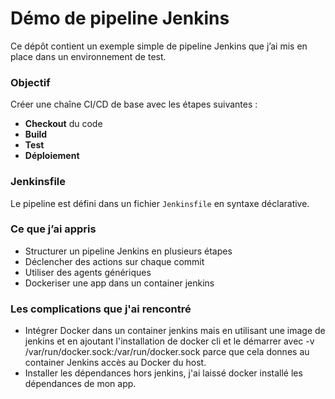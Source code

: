 # Démo de pipeline Jenkins

Ce dépôt contient un exemple simple de pipeline Jenkins que j’ai mis en place dans un environnement de test.

### Objectif

Créer une chaîne CI/CD de base avec les étapes suivantes :
- **Checkout** du code
- **Build**
- **Test**
- **Déploiement**

### Jenkinsfile

Le pipeline est défini dans un fichier `Jenkinsfile` en syntaxe déclarative.

### Ce que j’ai appris

- Structurer un pipeline Jenkins en plusieurs étapes
- Déclencher des actions sur chaque commit
- Utiliser des agents génériques
- Dockeriser une app dans un container jenkins

### Les complications que j'ai rencontré

- Intégrer Docker dans un container jenkins mais en utilisant une image de jenkins et en ajoutant l'installation de docker cli et le démarrer
avec -v /var/run/docker.sock:/var/run/docker.sock parce que cela donnes au container Jenkins accès au Docker du host. 
- Installer les dépendances hors jenkins, j'ai laissé docker installé les dépendances de mon app.
